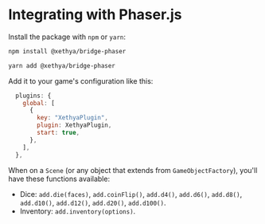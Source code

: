 # Integrating with Phaser.js

Install the package with `npm` or `yarn`:

```bash
npm install @xethya/bridge-phaser
```

```bash
yarn add @xethya/bridge-phaser
```

Add it to your game's configuration like this:

```javascript
  plugins: {
    global: [
      {
        key: "XethyaPlugin",
        plugin: XethyaPlugin,
        start: true,
      },
    ],
  },
```

When on a `Scene` (or any object that extends from `GameObjectFactory`), you'll have these functions available:

- Dice: `add.die(faces)`, `add.coinFlip()`, `add.d4()`, `add.d6()`, `add.d8()`, `add.d10()`, `add.d12()`, `add.d20()`, `add.d100()`.
- Inventory: `add.inventory(options)`.